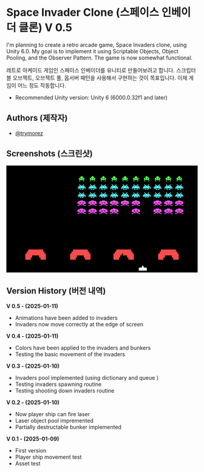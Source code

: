 
# Space Invader Clone (스페이스 인베이더 클론) V 0.5

I'm planning to create a retro arcade game, Space Invaders clone, using Unity 6.0. My goal is to implement it using Scriptable Objects, Object Pooling, and the Observer Pattern. The game is now somewhat functional.

레트로 아케이드 게임인 스페이스 인베이더를 유니티로 만들어보려고 합니다. 스크립터블 오브젝트, 오브젝트 풀, 옵서버 패턴을 사용해서 구현하는 것이 목표입니다. 이제 게임이 어느 정도 작동합니다.

- Recommended Unity version: Unity 6 (6000.0.32f1 and later)


## Authors (제작자)

- [@trymorez](https://www.github.com/trymorez)

## Screenshots (스크린샷)

![screenshot](Assets/Screenshot/Screenshot01.png)

## Version History (버전 내역)
**V 0.5 - (2025-01-11)**
- Animations have been added to invaders
- Invaders now move correctly at the edge of screen

**V 0.4 - (2025-01-11)**
- Colors have been applied to the invaders and bunkers
- Testing the basic movement of the invaders

**V 0.3 - (2025-01-10)**
- Invaders pool implemented (using dictionary and queue )
- Testing invaders spawning routine
- Testing shooting down invaders routine

**V 0.2 - (2025-01-10)**
- Now player ship can fire laser
- Laser object pool impremented
- Partially destructable bunker implemented

**V 0.1 - (2025-01-09)**
- First version
- Player ship movement test
- Asset test